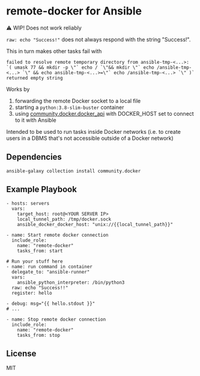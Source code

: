 remote-docker for Ansible
=========

⚠️ WIP! Does not work reliably

`raw: echo "Success!"` does not always respond with the string "Success!".

This in turn makes other tasks fail with
```
failed to resolve remote temporary directory from ansible-tmp-<...>: `( umask 77 && mkdir -p \"` echo / `\"&& mkdir \"` echo /ansible-tmp-<...> `\" && echo ansible-tmp-<...>=\"` echo /ansible-tmp-<...> `\" )` returned empty string
```

Works by 
1. forwarding the remote Docker socket to a local file
2. starting a `python:3.8-slim-buster` container
3. using [community.docker.docker_api](https://docs.ansible.com/ansible/latest/collections/community/docker/docker_api_connection.html) with DOCKER_HOST set to connect to it with Ansible 

Intended to be used to run tasks inside Docker networks (i.e. to create users in a DBMS that's not accessible outside of a Docker network)

Dependencies
------------

`ansible-galaxy collection install community.docker`

Example Playbook
----------------

    - hosts: servers
      vars:
        target_host: root@<YOUR SERVER IP>
        local_tunnel_path: /tmp/docker.sock
        ansible_docker_docker_host: "unix://{{local_tunnel_path}}"

    - name: Start remote docker connection
      include_role:
        name: "remote-docker"
        tasks_from: start

    # Run your stuff here
    - name: run command in container
      delegate_to: "ansible-runner"
      vars:
        ansible_python_interpreter: /bin/python3
      raw: echo "Success!!"
      register: hello

    - debug: msg="{{ hello.stdout }}"
    # ...

    - name: Stop remote docker connection
      include_role:
        name: "remote-docker"
        tasks_from: stop
License
-------

MIT


